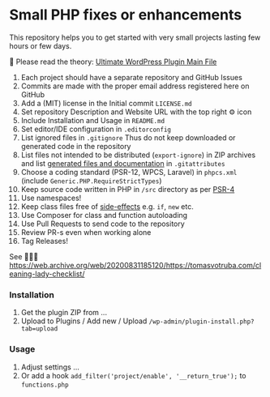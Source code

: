 # Small PHP fixes or enhancements

This repository helps you to get started with very small projects
lasting few hours or few days.

:scroll: Please read the theory: [Ultimate WordPress Plugin Main File](/MAIN-FILE-PARTS.md)

1. Each project should have a separate repository and GitHub Issues
1. Commits are made with the proper email address registered here on GitHub
1. Add a (MIT) license in the Initial commit `LICENSE.md`
1. Set repository Description and Website URL
   with the top right :gear: icon
1. Include Installation and Usage in `README.md`
1. Set editor/IDE configuration in `.editorconfig`
1. List ignored files in `.gitignore`
   Thus do not keep downloaded or generated code in the repository
1. List files not intended to be distributed (`export-ignore`) in ZIP archives
   and list [generated files and documentation](https://github.com/github/linguist/blob/master/docs/overrides.md#summary)
   in `.gitattributes`
1. Choose a coding standard (PSR-12, WPCS, Laravel) in `phpcs.xml` (include `Generic.PHP.RequireStrictTypes`)
1. Keep source code written in PHP in `/src` directory
   as per [PSR-4](https://www.php-fig.org/psr/psr-4/)
1. Use namespaces!
1. Keep class files free of [side-effects](https://www.php-fig.org/psr/psr-1/#23-side-effects)
   e.g. `if`, `new` etc.
1. Use Composer for class and function autoloading
1. Use Pull Requests to send code to the repository
1. Review PR-s even when working alone
1. Tag Releases!

See :broom::woman::memo: https://web.archive.org/web/20200831185120/https://tomasvotruba.com/cleaning-lady-checklist/

### Installation

1. Get the plugin ZIP from ...
1. Upload to Plugins / Add new / Upload `/wp-admin/plugin-install.php?tab=upload`

### Usage

1. Adjust settings ...
1. Or add a hook `add_filter('project/enable', '__return_true');` to `functions.php`
